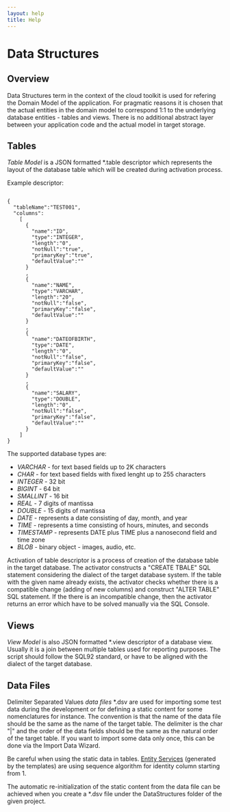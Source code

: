 ```yaml
---
layout: help
title: Help
---
```


Data Structures
===

Overview
---

Data Structures term in the context of the cloud toolkit is used for refering the Domain Model of the application. For pragmatic reasons it is chosen that the actual entities in the domain model to correspond 1:1 to the underlying database entities - tables and views. There is no additional abstract layer between your application code and the actual model in target storage.

Tables
---

*Table Model* is a JSON formatted *.table descriptor which represents the layout of the database table which will be created during activation process.

Example descriptor:
<pre><code>
{
  "tableName":"TEST001",
  "columns":
    [
      {
        "name":"ID",
        "type":"INTEGER",
        "length":"0",
        "notNull":"true",
        "primaryKey":"true",
        "defaultValue":""
      }
      ,
      {
        "name":"NAME",
        "type":"VARCHAR",
        "length":"20",
        "notNull":"false",
        "primaryKey":"false",
        "defaultValue":""
      }
      ,
      {
        "name":"DATEOFBIRTH",
        "type":"DATE",
        "length":"0",
        "notNull":"false",
        "primaryKey":"false",
        "defaultValue":""
      }
      ,
      {
        "name":"SALARY",
        "type":"DOUBLE",
        "length":"0",
        "notNull":"false",
        "primaryKey":"false",
        "defaultValue":""
      }
    ]
}
</code></pre>

The supported database types are:

*	*VARCHAR*     - for text based fields up to 2K characters
*	*CHAR*        - for text based fields with fixed lenght up to 255 characters
*	*INTEGER*     - 32 bit
*	*BIGINT*      - 64 bit
*	*SMALLINT*    - 16 bit
*	*REAL*        - 7 digits of mantissa
*	*DOUBLE*      - 15 digits of mantissa
*	*DATE*        - represents a date consisting of day, month, and year
*	*TIME*        - represents a time consisting of hours, minutes, and seconds
*	*TIMESTAMP*   - represents DATE plus TIME plus a nanosecond field and time zone
*	*BLOB*        - binary object - images, audio, etc.

Activation of table descriptor is a process of creation of the database table in the target database.
The activator constructs a "CREATE TBALE" SQL statement considering the dialect of the target database system.
If the table with the given name already exists, the activator checks whether there is a compatible change (adding of new columns) and construct "ALTER TABLE" SQL statement.
If the there is an incompatible change, then the activator returns an error which have to be solved manually via the SQL Console.

Views
---

*View Model* is also JSON formatted *.view descriptor of a database view. Usually it is a join between multiple tables used for reporting purposes.
The script should follow the SQL92 standard, or have to be aligned with the dialect of the target database.

Data Files
---

Delimiter Separated Values *data files* *.dsv are used for importing some test data during the development or for defining a static content for some nomenclatures for instance.
The convention is that the name of the data file should be the same as the name of the target table.
The delimiter is the char "|" and the order of the data fields should be the same as the natural order of the target table.
If you want to import some data only once, this can be done via the Import Data Wizard.

Be careful when using the static data in tables. [Entity Services](entity_service.html) (generated by the templates) are using sequence algorithm for identity column starting from 1.

The automatic re-initialization of the static content from the data file can be achieved when you create a *.dsv file under the DataStructures folder of the given project.
